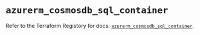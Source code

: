 # `azurerm_cosmosdb_sql_container`

Refer to the Terraform Registory for docs: [`azurerm_cosmosdb_sql_container`](https://www.terraform.io/docs/providers/azurerm/r/cosmosdb_sql_container).
